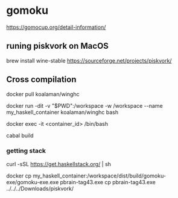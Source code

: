 # gomoku

https://gomocup.org/detail-information/

## runing piskvork on MacOS

brew install wine-stable
https://sourceforge.net/projects/piskvork/

## Cross compilation


docker pull koalaman/winghc

docker run -dit -v "$PWD":/workspace -w /workspace --name my_haskell_container koalaman/winghc bash

docker exec -it <container_id> /bin/bash

cabal build

### getting stack

curl -sSL https://get.haskellstack.org/ | sh

docker cp my_haskell_container:/workspace/dist/build/gomoku-exe/gomoku-exe.exe pbrain-tag43.exe
cp pbrain-tag43.exe ../../../Downloads/piskvork/


